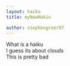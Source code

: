 ```yaml
---
layout: haiku
title: myNewHakiu

author: stephengreer97
---
```


What is a haiku <br>
I guess its about clouds <br>
This is pretty bad <br>
